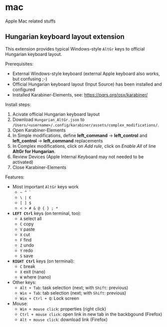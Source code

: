 # mac
Apple Mac related stuffs

## Hungarian keyboard layout extension

This extension provides typical Windows-style `AltGr` keys to official Hungarian keyboard layout.

Prerequisites:

* External Windows-style keyboard (external Apple keyboard also works, but confusing ;-)
* Official Hungarian keyboard layout (Input Source) has been installed and configured
* Installed Karabiner-Elements, see: https://pqrs.org/osx/karabiner/

Install steps:

1. Acivate official Hungarian keyboard layout
1. Download `Hungarian_AltGr.json` to `/Users/<username>/.config/karabiner/assets/complex_modifications/`.
1. Open Karabiner-Elements
1. In Simple modifications, define **left_command** -> **left_control** and **left_control** -> **left_command** replacements
1. In Complex modifications, click on *Add rule*, click on *Enable All* of line **AltGr for Hungarian**.
1. Review Devices (Apple Internal Keyboard may not needed to be activated)
1. Close Karabiner-Elements

Features:

* Most important `AltGr` keys work
  * ``~ ^ ` ``
  * `\ | €`
  * `[ ] $`
  * `< > # & @ { } ; *`
* **`LEFT Ctrl`** keys (on terminal, too):
  * `A` select all
  * `C` copy
  * `V` paste
  * `X` cut
  * `F` find
  * `Z` undo
  * `Y` redo
  * `S` save
* **`RIGHT Ctrl`** keys (on terminal):
  * `C` break
  * `X` exit (nano)
  * `W` where (nano)
* Other keys:
  * `Alt + Tab`: task selection (next; with `Shift`: previous)
  * `Win + Tab`: tab selection (next; with `Shift`: previous)
  * `Win + Ctrl + Q`: Lock screen
* Mouse:  
  * `Win + mouse click`: properties (right click)
  * `Ctrl + mouse click`: open link in new tab in the backbgound (Firefox)
  * `Alt + mouse click`: download link (Firefox)
